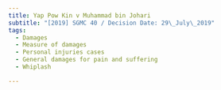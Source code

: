 ```yaml
---
title: Yap Pow Kin v Muhammad bin Johari
subtitle: "[2019] SGMC 40 / Decision Date: 29\_July\_2019"
tags:
  - Damages
  - Measure of damages
  - Personal injuries cases
  - General damages for pain and suffering
  - Whiplash

---
```


